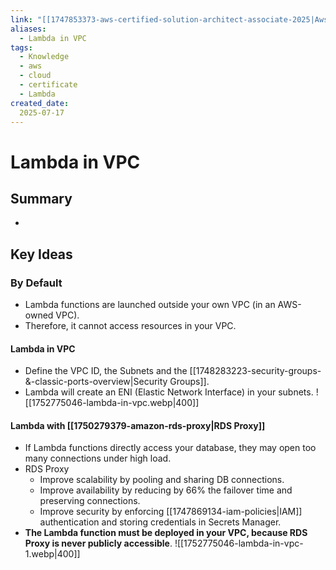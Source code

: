 ```yaml
---
link: "[[1747853373-aws-certified-solution-architect-associate-2025|Aws Certified Solution Architect Associate 2025]]"
aliases: 
  - Lambda in VPC
tags:
  - Knowledge
  - aws
  - cloud
  - certificate
  - Lambda
created_date:
  2025-07-17
---
```

# Lambda in VPC
## Summary
- 

## Key Ideas
### By Default
- Lambda functions are launched outside your own VPC (in an AWS-owned VPC).
- Therefore, it cannot access resources in your VPC.

#### Lambda in VPC
- Define the VPC ID, the Subnets and the [[1748283223-security-groups-&-classic-ports-overview|Security Groups]].
- Lambda will create an ENI (Elastic Network Interface) in your subnets.
![[1752775046-lambda-in-vpc.webp|400]]

#### Lambda with [[1750279379-amazon-rds-proxy|RDS Proxy]]
- If Lambda functions directly access your database, they may open too many connections under high load.
- RDS Proxy
  - Improve scalability by pooling and sharing DB connections.
  - Improve availability by reducing by 66% the failover time and preserving connections.
  - Improve security by enforcing [[1747869134-iam-policies|IAM]] authentication and storing credentials in Secrets Manager.
- **The Lambda function must be deployed in your VPC, because RDS Proxy is never publicly accessible**.
![[1752775046-lambda-in-vpc-1.webp|400]]












